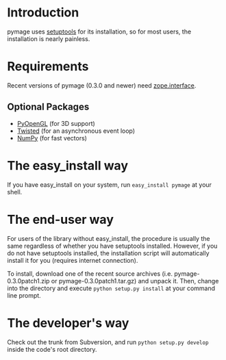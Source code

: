 # Introduction #

pymage uses [setuptools](http://peak.telecommunity.com/DevCenter/setuptools) for its installation, so for most users, the installation is nearly painless.

# Requirements #

Recent versions of pymage (0.3.0 and newer) need [zope.interface](http://www.zope.org/Products/ZopeInterface).

## Optional Packages ##

  * [PyOpenGL](http://pyopengl.sourceforge.net/) (for 3D support)
  * [Twisted](http://twistedmatrix.com/) (for an asynchronous event loop)
  * [NumPy](http://numpy.scipy.org/) (for fast vectors)

# The easy\_install way #

If you have easy\_install on your system,  run ` easy_install pymage ` at your shell.

# The end-user way #

For users of the library without easy\_install, the procedure is usually the same regardless of whether you have setuptools installed.  However, if you do not have setuptools installed, the installation script will automatically install it for you (requires internet connection).

To install, download one of the recent source archives (i.e. pymage-0.3.0patch1.zip or pymage-0.3.0patch1.tar.gz) and unpack it.  Then, change into the directory and execute ` python setup.py install ` at your command line prompt.

# The developer's way #

Check out the trunk from Subversion, and run ` python setup.py develop ` inside the code's root directory.
